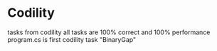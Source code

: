 # Codility
tasks from codility
all tasks are 100% correct and 100% performance
program.cs is first codility task "BinaryGap"
